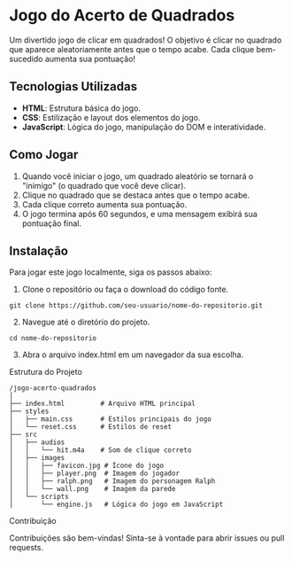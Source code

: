 # Jogo do Acerto de Quadrados

Um divertido jogo de clicar em quadrados! O objetivo é clicar no quadrado que aparece aleatoriamente antes que o tempo acabe. Cada clique bem-sucedido aumenta sua pontuação!

## Tecnologias Utilizadas

- **HTML**: Estrutura básica do jogo.
- **CSS**: Estilização e layout dos elementos do jogo.
- **JavaScript**: Lógica do jogo, manipulação do DOM e interatividade.

## Como Jogar

1. Quando você iniciar o jogo, um quadrado aleatório se tornará o "inimigo" (o quadrado que você deve clicar).
2. Clique no quadrado que se destaca antes que o tempo acabe.
3. Cada clique correto aumenta sua pontuação.
4. O jogo termina após 60 segundos, e uma mensagem exibirá sua pontuação final.

## Instalação

Para jogar este jogo localmente, siga os passos abaixo:

1. Clone o repositório ou faça o download do código fonte.
```
git clone https://github.com/seu-usuario/nome-do-repositorio.git
```
2. Navegue até o diretório do projeto.

```
cd nome-do-repositorio
```
3. Abra o arquivo index.html em um navegador da sua escolha.

Estrutura do Projeto

```
/jogo-acerto-quadrados
│
├── index.html         # Arquivo HTML principal
├── styles
│   ├── main.css       # Estilos principais do jogo
│   └── reset.css      # Estilos de reset
├── src
│   ├── audios
│   │   └── hit.m4a    # Som de clique correto
│   ├── images
│   │   ├── favicon.jpg # Ícone do jogo
│   │   ├── player.png  # Imagem do jogador
│   │   ├── ralph.png   # Imagem do personagem Ralph
│   │   └── wall.png    # Imagem da parede
│   └── scripts
│       └── engine.js   # Lógica do jogo em JavaScript
```
Contribuição

Contribuições são bem-vindas! Sinta-se à vontade para abrir issues ou pull requests.
